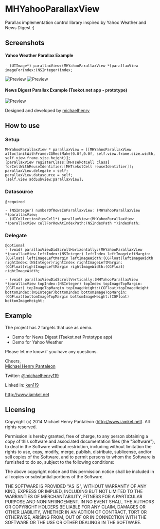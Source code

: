 MHYahooParallaxView
===================

Parallax implementation control library inspired by Yahoo Weather and News Digest :)

## Screenshots

#### Yahoo Weather Parallax Example

	- (UIImage*) parallaxView:(MHYahooParallaxView *)parallaxView imageForIndex:(NSInteger)index;


![Preview](http://iamkel.s3.amazonaws.com/github/MHParallaxIntro.gif)
![Preview](http://iamkel.s3.amazonaws.com/github/MHParallax.gif)



#### News Digest Parallax Example (Tsekot.net app - prototype)


![Preview](http://iamkel.s3.amazonaws.com/github/Tsekot.gif)

Designed and developed by [michaelhenry](https://github.com/michaelhenry)

## How to use
### Setup
	
	MHYahooParallaxView * parallaxView = [[MHYahooParallaxView alloc]initWithFrame:CGRectMake(0.0f,0.0f, self.view.frame.size.width, self.view.frame.size.height)];
    [parallaxView registerClass:[MHTsekotCell class] forCellWithReuseIdentifier:[MHTsekotCell reuseIdentifier]];
    parallaxView.delegate = self;
    parallaxView.datasource = self;
    [self.view addSubview:parallaxView];

### Datasource
	
	@required

	- (NSInteger) numberOfRowsInParallaxView: (MHYahooParallaxView *)parallaxView;
	- (UICollectionViewCell*) parallaxView:(MHYahooParallaxView *)parallaxView cellForRowAtIndexPath:(NSIndexPath *)indexPath;

	
### Delegate

	@optional
	- (void) parallaxViewDidScrollHorizontally:(MHYahooParallaxView *)parallaxView leftIndex:(NSInteger) leftIndex leftImageLeftMargin:(CGFloat) leftImageLeftMargin leftImageWidth:(CGFloat)leftImageWidth rightIndex:(NSInteger)rightIndex rightImageLeftMargin:(CGFloat)rightImageLeftMargin rightImageWidth:(CGFloat) rightImageWidth;

	- (void) parallaxViewDidScrollVertically:(MHYahooParallaxView *)parallaxView topIndex:(NSInteger) topIndex topImageTopMargin:(CGFloat) topImageTopMargin topImageHeight:(CGFloat)topImageHeight bottomIndex:(NSInteger)bottomIndex bottomImageTopMargin:(CGFloat)bottomImageTopMargin bottomImageHeight:(CGFloat) bottomImageHeight;


## Example 
	
The project has 2 targets that use as demo.

-  Demo for News Digest (Tsekot.net Prototype app)
-  Demo for Yahoo Weather




Please let me know if you have any questions. 

Cheers,  
[Michael Henry Pantaleon](http://www.iamkel.net)

Twitter: [@michaelhenry119](https://twitter.com/michaelhenry119)

Linked in: [ken119](http://ph.linkedin.com/in/ken119)

http://www.iamkel.net



## Licensing

Copyright (c) 2014 Michael Henry Pantaleon (http://www.iamkel.net). All rights reserved.

Permission is hereby granted, free of charge, to any person obtaining a copy of this software and associated documentation files (the "Software"), to deal in the Software without restriction, including without limitation the rights to use, copy, modify, merge, publish, distribute, sublicense, and/or sell copies of the Software, and to permit persons to whom the Software is furnished to do so, subject to the following conditions:

The above copyright notice and this permission notice shall be included in all copies or substantial portions of the Software.

THE SOFTWARE IS PROVIDED "AS IS", WITHOUT WARRANTY OF ANY KIND, EXPRESS OR IMPLIED, INCLUDING BUT NOT LIMITED TO THE WARRANTIES OF MERCHANTABILITY, FITNESS FOR A PARTICULAR PURPOSE AND NONINFRINGEMENT. IN NO EVENT SHALL THE AUTHORS OR COPYRIGHT HOLDERS BE LIABLE FOR ANY CLAIM, DAMAGES OR OTHER LIABILITY, WHETHER IN AN ACTION OF CONTRACT, TORT OR OTHERWISE, ARISING FROM, OUT OF OR IN CONNECTION WITH THE SOFTWARE OR THE USE OR OTHER DEALINGS IN THE SOFTWARE.
